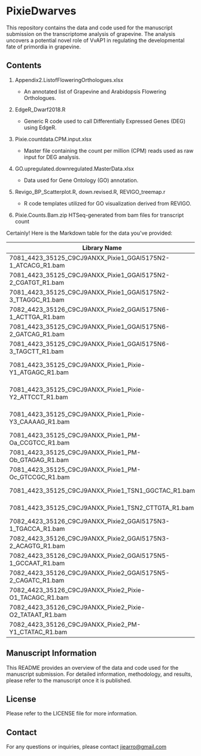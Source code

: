 # PixieDwarves

This repository contains the data and code used for the manuscript submission on the transcriptome analysis of grapevine. The analysis uncovers a potential novel role of VvAP1 in regulating the developmental fate of primordia in grapevine.

## Contents
1. Appendix2.ListofFloweringOrthologues.xIsx
   - An annotated list of Grapevine and Arabidopsis Flowering Orthologues.

2. EdgeR_Dwarf2018.R
   - Generic R code used to call Differentially Expressed Genes (DEG) using EdgeR.

3. Pixie.countdata.CPM.input.xlsx
   - Master file containing the count per million (CPM) reads used as raw input for DEG analysis.

4. GO.upregulated.downregulated.MasterData.xlsx
   - Data used for Gene Ontology (GO) annotation.

5. Revigo_BP_Scatterplot.R, down.revised.R, REVIGO_treemap.r
   - R code templates utilized for GO visualization derived from REVIGO.

6. Pixie.Counts.Bam.zip HTSeq-generated from bam files for transcript count

Certainly! Here is the Markdown table for the data you've provided:


| Library Name                                            | Cultivar             |
|---------------------------------------------------------|----------------------|
| 7081_4423_35125_C9CJ9ANXX_Pixie1_GGAI5175N2-1_ATCACG_R1.bam |                      |
| 7081_4423_35125_C9CJ9ANXX_Pixie1_GGAI5175N2-2_CGATGT_R1.bam |                      |
| 7081_4423_35125_C9CJ9ANXX_Pixie1_GGAI5175N2-3_TTAGGC_R1.bam |                      |
| 7082_4423_35126_C9CJ9ANXX_Pixie2_GGAI5175N6-1_ACTTGA_R1.bam |                      |
| 7081_4423_35125_C9CJ9ANXX_Pixie1_GGAI5175N6-2_GATCAG_R1.bam |                      |
| 7081_4423_35125_C9CJ9ANXX_Pixie1_GGAI5175N6-3_TAGCTT_R1.bam |                      |
| 7081_4423_35125_C9CJ9ANXX_Pixie1_Pixie-Y1_ATGAGC_R1.bam     | Pixie (young shoots) |
| 7081_4423_35125_C9CJ9ANXX_Pixie1_Pixie-Y2_ATTCCT_R1.bam     | Pixie (young shoots) |
| 7081_4423_35125_C9CJ9ANXX_Pixie1_Pixie-Y3_CAAAAG_R1.bam     | Pixie (young shoots) |
| 7081_4423_35125_C9CJ9ANXX_Pixie1_PM-Oa_CCGTCC_R1.bam        | Pinot Meunier        |
| 7081_4423_35125_C9CJ9ANXX_Pixie1_PM-Ob_GTAGAG_R1.bam        | Pinot Meunier        |
| 7081_4423_35125_C9CJ9ANXX_Pixie1_PM-Oc_GTCCGC_R1.bam        | Pinot Meunier        |
| 7081_4423_35125_C9CJ9ANXX_Pixie1_TSN1_GGCTAC_R1.bam         | Thomson Seedless     |
| 7081_4423_35125_C9CJ9ANXX_Pixie1_TSN2_CTTGTA_R1.bam         | Thomson Seedless     |
| 7082_4423_35126_C9CJ9ANXX_Pixie2_GGAI5175N3-1_TGACCA_R1.bam |                      |
| 7082_4423_35126_C9CJ9ANXX_Pixie2_GGAI5175N3-2_ACAGTG_R1.bam |                      |
| 7082_4423_35126_C9CJ9ANXX_Pixie2_GGAI5175N5-1_GCCAAT_R1.bam |                      |
| 7082_4423_35126_C9CJ9ANXX_Pixie2_GGAI5175N5-2_CAGATC_R1.bam |                      |
| 7082_4423_35126_C9CJ9ANXX_Pixie2_Pixie-O1_TACAGC_R1.bam     | Pixie (old shoots)   |
| 7082_4423_35126_C9CJ9ANXX_Pixie2_Pixie-O2_TATAAT_R1.bam     | Pixie (old shoots)   |
| 7082_4423_35126_C9CJ9ANXX_Pixie2_PM-Y1_CTATAC_R1.bam        | Pixie (old shoots)   |


## Manuscript Information
This README provides an overview of the data and code used for the manuscript submission. For detailed information, methodology, and results, please refer to the manuscript once it is published.

## License
 Please refer to the LICENSE file for more information.

## Contact
For any questions or inquiries, please contact jiearro@gmail.com
